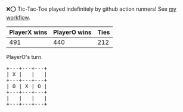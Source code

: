 :x::o: Tic-Tac-Toe played indefinitely by github action runners! See [my workflow](.github/workflows/play.yaml).

|PlayerX wins|PlayerO wins|Ties|
|-|-|-|
|491|440|212|

PlayerO's turn.

<pre>
+---+---+---+
| X |   |   |
+---+---+---+
| O | X | O |
+---+---+---+
|   |   |   |
+---+---+---+
</pre>